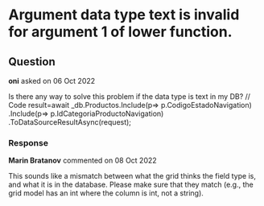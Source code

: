 # Argument data type text is invalid for argument 1 of lower function.

## Question

**oni** asked on 06 Oct 2022

Is there any way to solve this problem if the data type is text in my DB? // Code result=await _db.Productos.Include(p=> p.CodigoEstadoNavigation) .Include(p=> p.IdCategoriaProductoNavigation) .ToDataSourceResultAsync(request);

### Response

**Marin Bratanov** commented on 08 Oct 2022

This sounds like a mismatch between what the grid thinks the field type is, and what it is in the database. Please make sure that they match (e.g., the grid model has an int where the column is int, not a string).
